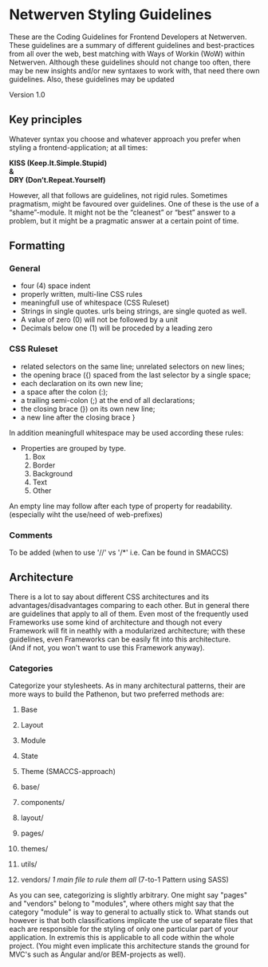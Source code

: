 # Netwerven Styling Guidelines

These are the Coding Guidelines for Frontend Developers at Netwerven. These guidelines are a summary of different guidelines and best-practices from all over the web, best matching with Ways of Workin (WoW) within Netwerven. Although these guidelines should not change too often, there may be new insights and/or new syntaxes to work with, that need there own guidelines. Also, these guidelines may be updated

Version 1.0


## Key principles
Whatever syntax you choose and whatever approach you prefer when styling a frontend-application; at all times:

**KISS (Keep.It.Simple.Stupid)<br />
& <br />
DRY (Don’t.Repeat.Yourself)**

However, all that follows are guidelines, not rigid rules. Sometimes pragmatism, might be favoured over guidelines. One of these is the use of a “shame”-module. It might not be the “cleanest” or “best” answer to a problem, but it might be a pragmatic answer at a certain point of time.

## Formatting

### General
* four (4) space indent
* properly written, multi-line CSS rules
* meaningfull use of whitespace (CSS Ruleset)
* Strings in single quotes. urls being strings, are single quoted as well.
* A value of zero (0) will not be followed by a unit
* Decimals below one (1) will be proceded by a leading zero

### CSS Ruleset
* related selectors on the same line; unrelated selectors on new lines;
* the opening brace ({) spaced from the last selector by a single space;
* each declaration on its own new line;
* a space after the colon (:);
* a trailing semi-colon (;) at the end of all declarations;
* the closing brace (}) on its own new line;
* a new line after the closing brace }

In addition meaningfull whitespace may be used according these rules:

* Properties are grouped by type.
  1. Box
  2. Border
  3. Background
  4. Text
  5. Other

An empty line may follow after each type of property for readability. (especially wiht the use/need of web-prefixes)

### Comments
To be added (when to use '//' vs '/*' i.e. Can be found in SMACCS)

## Architecture
There is a lot to say about different CSS architectures and its advantages/disadvantages comparing to each other. But in general there are guidelines that apply to all of them. Even most of the frequently used Frameworks use some kind of architecture and though not every Framework will fit in neathly with a modularized architecture; with these guidelines, even Frameworks can be easily fit into this architecture. <br />
(And if not, you won't want to use this Framework anyway).

### Categories
Categorize your stylesheets. As in many architectural patterns, their are more ways to build the Pathenon, but two preferred methods are:

1. Base
2. Layout
3. Module
4. State
5. Theme
(SMACCS-approach)

1. base/
2. components/
3. layout/
4. pages/
5. themes/
6. utils/
7. vendors/
*1 main file to rule them all*
(7-to-1 Pattern using SASS)

As you can see, categorizing is slightly arbitrary. One might say "pages" and "vendors" belong to "modules", where others might say that the category "module" is way to general to actually stick to. What stands out however is that both classifications implicate the use of separate files that each are responsible for the styling of only one particular part of your application. In extremis this is applicable to all code within the whole project. (You might even implicate this architecture stands the ground for MVC's such as Angular and/or BEM-projects as well).
